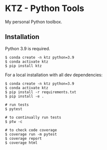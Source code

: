 # KTZ - Python Tools

My personal Python toolbox.


## Installation

Python 3.9 is required.

``` console
$ conda create -n ktz python=3.9
$ conda activate ktz
$ pip install ktz
```

For a local installation with all dev dependencies:

``` console
$ conda create -n ktz python=3.9
$ conda activate ktz
$ pip install -r requirements.txt
$ pip install -e .

# run tests
$ pytest

# to continually run tests
$ ptw -c

# to check code coverage
$ coverage run -m pytest
$ coverage report
$ coverage html
```

